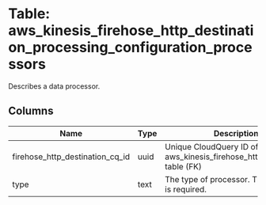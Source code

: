 
# Table: aws_kinesis_firehose_http_destination_processing_configuration_processors
Describes a data processor.
## Columns
| Name        | Type           | Description  |
| ------------- | ------------- | -----  |
|firehose_http_destination_cq_id|uuid|Unique CloudQuery ID of aws_kinesis_firehose_http_destination table (FK)|
|type|text|The type of processor.  This member is required.|

